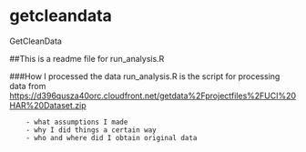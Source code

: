 getcleandata
============

GetCleanData

##This is a readme file for run_analysis.R

###How I processed the data
    run_analysis.R is the script for processing data from https://d396qusza40orc.cloudfront.net/getdata%2Fprojectfiles%2FUCI%20HAR%20Dataset.zip
    
        - what assumptions I made
        - why I did things a certain way
        - who and where did I obtain original data

